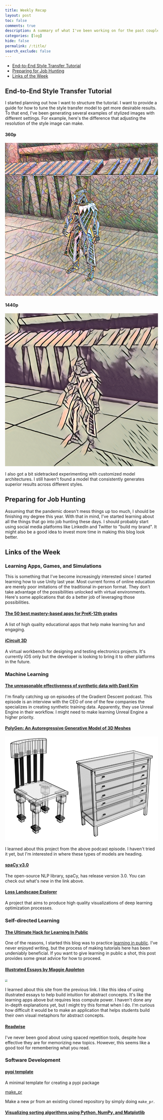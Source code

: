 ```yaml
---
title: Weekly Recap
layout: post
toc: false
comments: true
description: A summary of what I've been working on for the past couple weeks.
categories: [log]
hide: false
permalink: /:title/
search_exclude: false
---
```


* [End-to-End Style Transfer Tutorial](#end-to-end-style-transfer-tutorial)
* [Preparing for Job Hunting](#preparing-for-job-hunting)
* [Links of the Week](#links-of-the-week)

## End-to-End Style Transfer Tutorial

I started planning out how I want to structure the tutorial. I want to provide a guide for how to tune the style transfer model to get more desirable results. To that end, I've been generating several examples of stylized images with different settings. For example, here's the difference that adjusting the resolution of the style image can make.

#### 360p

![mosaic_360p](..\images\weekly-recaps\recap-2\mosaic_360p.png)

#### 1440p

![mosaic_1440p](..\images\weekly-recaps\recap-2\mosaic_1440p.png)

I also got a bit sidetracked experimenting with customized model architectures. I still haven't found a model that consistently generates superior results across different styles.

## Preparing for Job Hunting

Assuming that the pandemic doesn't mess things up too much, I should be finishing my degree this year. With that in mind, I've started learning about all the things that go into job hunting these days. I should probably start using social media platforms like LinkedIn and Twitter to "build my brand". It might also be a good idea to invest more time in making this blog look better.

## Links of the Week

### Learning Apps, Games, and Simulations

This is something that I've become increasingly interested since I started learning how to use Unity last year. Most current forms of online education are merely poor imitations of the traditional in-person format. They don't take advantage of the possibilities unlocked with virtual environments. Here's some applications that do a better job of leveraging those possibilities.

#### [The 50 best mastery-based apps for PreK-12th grades](https://www.modulo.app/all-resources/bestappsforlearning)

A list of high quality educational apps that help make learning fun and engaging.

#### [iCircuit 3D](http://icircuit3d.appmanuals.com/)

A virtual workbench for designing and testing electronics projects. It's currently iOS only but the developer is looking to bring it to other platforms in the future.

### Machine Learning

#### [The unreasonable effectiveness of synthetic data with Daeil Kim](https://wandb.ai/site/podcast/daeil-kim)

I'm finally catching up on episodes of the Gradient Descent podcast. This episode is an interview with the CEO of one of the few companies the specializes in creating synthetic training data. Apparently, they use Unreal Engine in their workflow. I might need to make learning Unreal Engine a higher priority.

#### [PolyGen: An Autoregressive Generative Model of 3D Meshes](https://github.com/deepmind/deepmind-research/tree/master/polygen)

<img src="https://raw.githubusercontent.com/deepmind/deepmind-research/master/polygen/media/example_samples.png" style="zoom:67%;" />

I learned about this project from the above podcast episode. I haven't tried it yet, but I'm interested in where these types of models are heading.

#### [spaCy v3.0](https://spacy.io/usage/v3)

The open-source NLP library, spaCy, has release version 3.0. You can check out what's new in the link above.

#### [Loss Landscape Explorer](https://losslandscape.com/explorer?model=mish)

A project that aims to produce high quality visualizations of deep learning optimization processes.

### Self-directed Learning

#### [The Ultimate Hack for Learning In Public](https://www.swyx.io/learn-in-public-hack/)

One of the reasons, I started this blog was to practice [learning in public](https://www.swyx.io/learn-in-public/). I've never enjoyed writing, but the process of making tutorials here has been undeniably beneficial. If you want to give learning in public a shot, this post provides some great advice for how to proceed.

#### [Illustrated Essays by Maggie Appleton](https://maggieappleton.com/essays)

[<img src="https://res.cloudinary.com/dg3gyk0gu/image/upload/c_scale,f_auto,q_100,w_1200/v1594114495/maggieappleton.com/databases-101/DB_2.jpg" style="zoom: 50%;" />](https://maggieappleton.com/databases)

I learned about this site from the previous link. I like this idea of using illustrated essays to help build intuition for abstract concepts. It's like the learning apps above but requires less compute power. I haven't done any in-depth explanations yet, but I might try this format when I do. I'm curious how difficult it would be to make an application that helps students build their own visual metaphors for abstract concepts.

#### [Readwise](https://readwise.io/)

I've never been good about using spaced repetition tools, despite how effective they are for memorizing new topics. However, this seems like a good tool for remembering what you read.

### Software Development

#### [pypi template](https://github.com/fastai/pypi_template)

A minimal template for creating a pypi package

[make_pr](https://gist.github.com/muellerzr/1da8985f488ddd11719b7e7cac89117e)

Make a new pr from an existing cloned repository by simply doing `make_pr`.

#### [Visualizing sorting algorithms using Python, NumPy, and Matplotlib](https://mobile.twitter.com/pottolama/status/1354066910997073920)



